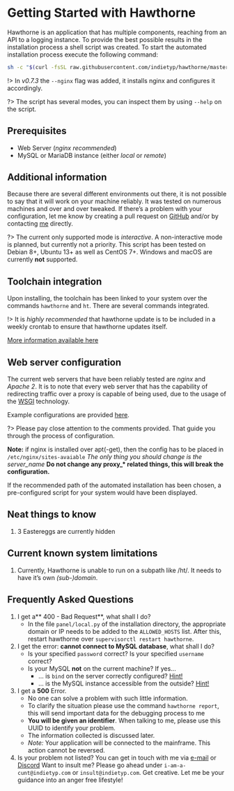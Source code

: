 
# Getting Started with Hawthorne
Hawthorne is an application that has multiple components, reaching from an API to a logging instance. To provide the best possible results in the installation process a shell script was created. To start the automated installation process execute the following command:

```bash
sh -c "$(curl -fsSL raw.githubusercontent.com/indietyp/hawthorne/master/cli/install.sh)"
```

!> In *v0.7.3* the `--nginx` flag was added, it installs nginx and configures it accordingly.

?> The script has several modes, you can inspect them by using `--help` on the script.

## Prerequisites
* Web Server (_nginx recommended_)
* MySQL or MariaDB instance (either _local_ or _remote_)

## Additional information
Because there are several different environments out there, it is not possible to say that it will work on your machine reliably. It was tested on numerous machines and over and over tweaked. If there’s a problem with your configuration, let me know by creating a pull request on [GitHub][1] and/or by contacting [me][2] directly.

?> The current only supported mode is _interactive_. A non-interactive mode is planned, but currently not a priority. This script has been tested on Debian 8+, Ubuntu 13+ as well as CentOS 7+. Windows and macOS are currently **not** supported.

## Toolchain integration
Upon installing, the toolchain has been linked to your system over the commands `hawthorne` and `ht`. There are several commands integrated.

!> It is _highly recommended_ that hawthorne update is to be included in a weekly crontab to ensure that hawthorne updates itself.

[More information available here][3]

## Web server configuration

The current web servers that have been reliably tested are _nginx_ and _Apache 2_. It is to note that every web server that has the capability of redirecting traffic over a proxy is capable of being used, due to the usage of the [WSGI][4] technology.

Example configurations are provided [here][5].


?> Please pay close attention to the comments provided. That guide you through the process of configuration.

**Note:** if nginx is installed over apt(-get), then the config has to be placed in `/etc/nginx/sites-avaiable` *The only thing you should change is the server_name* **Do not change any proxy_\* related things, this will break the configuration.**

If the recommended path of the automated installation has been chosen, a pre-configured script for your system would have been displayed.

## Neat things to know
1. 3 Eastereggs are currently hidden

## Current known system limitations
1. Currently, Hawthorne is unable to run on a subpath like /ht/. It needs to have it’s own _(sub-)domain_.

## Frequently Asked Questions
1. I get a** 400 - Bad Request**, what shall I do?
	- In the file `panel/local.py` of the installation directory, the appropriate domain or IP needs to be added to the `ALLOWED_HOSTS` list.  After this, restart hawthorne over `supervisorctl restart hawthorne`.
2. I get the error: **cannot connect to MySQL database**, what shall I do?
	- Is your specified `password` correct? Is your specified `username` correct?
	- Is your MySQL **not** on the current machine? If yes...
		- ... is `bind` on the server correctly configured? [Hint!][6]
		- ... is the MySQL instance accessible from the outside? [Hint!][7]
3. I get a **500** Error.
	- No one can solve a problem with such little information.
	- To clarify the situation please use the command `hawthorne report`, this will send important data for the debugging process to me
	- **You will be given an identifier**. When talking to me, please use this UUID to identify your problem.
	- The information collected is discussed later.
	- _Note:_ Your application will be connected to the mainframe. This action cannot be reversed.
4. Is your problem not listed? You can get in touch with me via [e-mail][8] or [Discord][9]  Want to insult me? Please go ahead under `i-am-a-cunt@indietyp.com` or `insult@indietyp.com`. Get creative. Let me be your guidance into an anger free lifestyle!


[1]:	https://www.github.com/indietyp/hawthorne
[2]:	mailto:hawthorne@indietyp.com?subject=installation
[3]:	toolchain.md "More Information"
[4]:	https://en.wikipedia.org/wiki/Web_Server_Gateway_Interface
[5]:	https://github.com/indietyp/hawthorne/tree/master/tools/configs
[6]:	https://stackoverflow.com/a/21627550/9077988
[7]:	https://stackoverflow.com/a/16288118/9077988
[8]:	mailto:hawthorne@indietyp.com
[9]:	https://discord.gg/3pNEqn8
